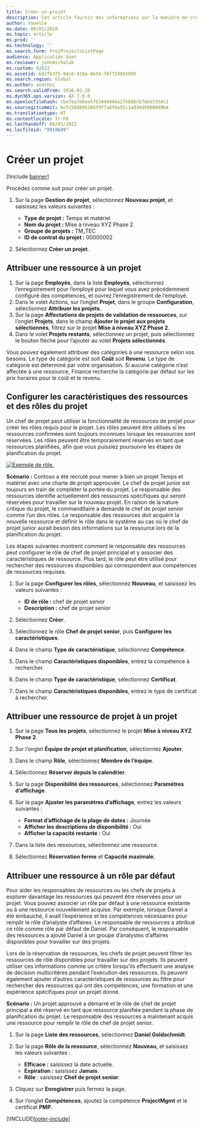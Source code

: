 ```yaml
---
title: Créer un projet
description: Cet article fournit des informations sur la manière de créer un projet.
author: Yowelle
ms.date: 09/01/2020
ms.topic: article
ms.prod: ''
ms.technology: ''
ms.search.form: ProjProjectsListPage
audience: Application User
ms.reviewer: johnmichalak
ms.custom: 82022
ms.assetid: bd2fb375-84c6-428a-8e54-f0f719045898
ms.search.region: Global
ms.author: andchoi
ms.search.validFrom: 2016-02-28
ms.dyn365.ops.version: AX 7.0.0
ms.openlocfilehash: cbe7ea7d6ee57b3494494a2758dbcb7ded735dc1
ms.sourcegitcommit: 6cfc50d89528df977a8f6a55c1ad39d99800d9b4
ms.translationtype: HT
ms.contentlocale: fr-FR
ms.lasthandoff: 06/03/2022
ms.locfileid: "8919689"
---
```

# <a name="create-a-new-project"></a>Créer un projet

[!include [banner](../includes/banner.md)]

Procédez comme suit pour créer un projet.

1. Sur la page **Gestion de projet**, sélectionnez **Nouveau projet**, et saisissez les valeurs suivantes :

    - **Type de projet :** Temps et matériel
    - **Nom du projet :** Mise à niveau XYZ Phase 2
    - **Groupe de projets :** TM\_TEC
    - **ID de contrat du projet :** 00000002

2. Sélectionnez **Créer un projet**.

## <a name="assign-a-resource-to-a-project"></a>Attribuer une ressource à un projet

1. Sur la page **Employés**, dans la liste **Employés**, sélectionnez l’enregistrement pour l’employé pour lequel vous avez précédemment configuré des compétences, et ouvrez l’enregistrement de l’employé.
2. Dans le volet Actions, sur l’onglet **Projet**, dans le groupe **Configuration**, sélectionnez **Attribuer les projets**.
3. Sur la page **Affectations de projets de validation de ressources**, sur l’onglet **Projets**, dans le champ **Ajouter le projet aux projets sélectionnés**, filtrez sur le projet **Mise à niveau XYZ Phase 2**.
4. Dans le volet **Projets restants**, sélectionnez un projet, puis sélectionnez le bouton fléché pour l’ajouter au volet **Projets sélectionnés**.

Vous pouvez également attribuer des catégories à une ressource selon vos besoins. Le type de catégorie est soit **Coût** soit **Revenu**. Le type de catégorie est déterminé par votre organisation. Si aucune catégorie n’est affectée à une ressource, Finance recherche la catégorie par défaut sur les prix horaires pour le coût et le revenu.

## <a name="set-up-project-resource-and-role-characteristics"></a>Configurer les caractéristiques des ressources et des rôles du projet

Un chef de projet peut utiliser la fonctionnalité de ressources de projet pour créer les rôles requis pour le projet. Les rôles peuvent être utilisés si les ressources confirmées sont toujours inconnues lorsque les ressources sont réservées. Les rôles peuvent être temporairement réservés en tant que ressources planifiées, afin que vous puissiez poursuivre les étapes de planification du projet.

[![Exemple de rôle.](./media/projectresourcing05.jpg)](./media/projectresourcing05.jpg) 

**Scénario :** Contoso a été recruté pour mener à bien un projet Temps et matériel avec une charte de projet approuvée. Le chef de projet junior est toujours en train de compléter la portée du projet. Le responsable des ressources identifie actuellement des ressources spécifiques qui seront réservées pour travailler sur le nouveau projet. En raison de la nature critique du projet, le commanditaire a demandé le chef de projet senior comme l’un des rôles. Le responsable des ressources doit acquérir la nouvelle ressource et définir le rôle dans le système au cas où le chef de projet junior aurait besoin des informations sur la ressource lors de la planification du projet.

Les étapes suivantes montrent comment le responsable des ressources peut configurer le rôle de chef de projet principal et y associer des caractéristiques de ressource. Plus tard, le rôle peut être utilisé pour rechercher des ressources disponibles qui correspondent aux compétences de ressources requises.

1. Sur la page **Configurer les rôles**, sélectionnez **Nouveau**, et saisissez les valeurs suivantes :

    - **ID de rôle :** chef de projet senior
    - **Description :** chef de projet senior

2. Sélectionnez **Créer**.
3. Sélectionnez le rôle **Chef de projet senior**, puis **Configurer les caractéristiques**.
4. Dans le champ **Type de caractéristique**, sélectionnez **Compétence**.
5. Dans le champ **Caractéristiques disponibles**, entrez la compétence à rechercher.
6. Dans le champ **Type de caractéristique**, sélectionnez **Certificat**.
7. Dans le champ **Caractéristiques disponibles**, entrez le type de certificat à rechercher.

## <a name="assign-a-project-resource-to-a-project"></a>Attribuer une ressource de projet à un projet

1. Sur la page **Tous les projets**, sélectionnez le projet **Mise à niveau XYZ Phase 2**.
2. Sur l’onglet **Équipe de projet et planification**, sélectionnez **Ajouter**.
3. Dans le champ **Rôle**, sélectionnez **Membre de l’équipe**.
4. Sélectionnez **Réserver depuis le calendrier**.
5. Sur la page **Disponibilité des ressources**, sélectionnez **Paramètres d’affichage**.
6. Sur la page **Ajuster les paramètres d’affichage**, entrez les valeurs suivantes :

    - **Format d’affichage de la plage de dates :** Journée
    - **Afficher les descriptions de disponibilité :** Oui
    - **Afficher la capacité restante :** Oui

7. Dans la liste des ressources, sélectionnez une ressource.
8. Sélectionnez **Réservation ferme** et **Capacité maximale**.

## <a name="assign-a-resource-to-a-default-role"></a>Attribuer une ressource à un rôle par défaut

Pour aider les responsables de ressources ou les chefs de projets à explorer davantage les ressources qui peuvent être réservées pour un projet. Vous pouvez associer un rôle par défaut à une ressource existante ou à une ressource nouvellement acquise. Par exemple, lorsque Daniel a été embauché, il avait l’expérience et les compétences nécessaires pour remplir le rôle d’analyste d’affaires. Le responsable de ressources a attribué ce rôle comme rôle par défaut de Daniel. Par conséquent, le responsable des ressources a ajouté Daniel à un groupe d’analystes d’affaires disponibles pour travailler sur des projets.

Lors de la réservation de ressources, les chefs de projet peuvent filtrer les ressources de rôle disponibles pour travailler sur des projets. Ils peuvent utiliser ces informations comme un critère lorsqu’ils effectuent une analyse de décision multicritères pendant l’exécution des ressources. Ils peuvent également ajouter d’autres caractéristiques de ressources au filtre pour rechercher des ressources qui ont des compétences, une formation et une expérience spécifiques pour un projet donné.

**Scénario :** Un projet approuvé a démarré et le rôle de chef de projet principal a été réservé en tant que ressource planifiée pendant la phase de planification du projet. Le responsable des ressources a maintenant acquis une ressource pour remplir le rôle de chef de projet senior.

1. Sur la page **Liste des ressources**, sélectionnez **Daniel Goldschmidt**.
2. Sur la page **Rôle de la ressource**, sélectionnez **Nouveau**, et saisissez les valeurs suivantes :

    - **Efficace :** saisissez la date actuelle.
    - **Expiration :** saisissez **Jamais**.
    - **Rôle** : saisissez **Chef de projet senior**.

3. Cliquez sur **Enregistrer** puis fermez la page.
4. Sur l’onglet **Compétences**, ajoutez la compétence **ProjectMgmt** et le certificat **PMP**.


[!INCLUDE[footer-include](../includes/footer-banner.md)]